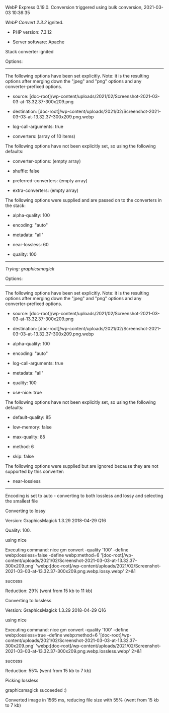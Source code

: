 WebP Express 0.19.0. Conversion triggered using bulk conversion, 2021-03-03 10:36:35

*WebP Convert 2.3.2*  ignited.
- PHP version: 7.3.12
- Server software: Apache

Stack converter ignited

Options:
------------
The following options have been set explicitly. Note: it is the resulting options after merging down the "jpeg" and "png" options and any converter-prefixed options.
- source: [doc-root]/wp-content/uploads/2021/02/Screenshot-2021-03-03-at-13.32.37-300x209.png
- destination: [doc-root]/wp-content/uploads/2021/02/Screenshot-2021-03-03-at-13.32.37-300x209.png.webp
- log-call-arguments: true
- converters: (array of 10 items)

The following options have not been explicitly set, so using the following defaults:
- converter-options: (empty array)
- shuffle: false
- preferred-converters: (empty array)
- extra-converters: (empty array)

The following options were supplied and are passed on to the converters in the stack:
- alpha-quality: 100
- encoding: "auto"
- metadata: "all"
- near-lossless: 60
- quality: 100
------------


*Trying: graphicsmagick* 

Options:
------------
The following options have been set explicitly. Note: it is the resulting options after merging down the "jpeg" and "png" options and any converter-prefixed options.
- source: [doc-root]/wp-content/uploads/2021/02/Screenshot-2021-03-03-at-13.32.37-300x209.png
- destination: [doc-root]/wp-content/uploads/2021/02/Screenshot-2021-03-03-at-13.32.37-300x209.png.webp
- alpha-quality: 100
- encoding: "auto"
- log-call-arguments: true
- metadata: "all"
- quality: 100
- use-nice: true

The following options have not been explicitly set, so using the following defaults:
- default-quality: 85
- low-memory: false
- max-quality: 85
- method: 6
- skip: false

The following options were supplied but are ignored because they are not supported by this converter:
- near-lossless
------------

Encoding is set to auto - converting to both lossless and lossy and selecting the smallest file

Converting to lossy
Version: GraphicsMagick 1.3.29 2018-04-29 Q16 
Quality: 100. 
using nice
Executing command: nice gm convert -quality '100' -define webp:lossless=false -define webp:method=6 '[doc-root]/wp-content/uploads/2021/02/Screenshot-2021-03-03-at-13.32.37-300x209.png' 'webp:[doc-root]/wp-content/uploads/2021/02/Screenshot-2021-03-03-at-13.32.37-300x209.png.webp.lossy.webp' 2>&1
success
Reduction: 29% (went from 15 kb to 11 kb)

Converting to lossless
Version: GraphicsMagick 1.3.29 2018-04-29 Q16 
using nice
Executing command: nice gm convert -quality '100' -define webp:lossless=true -define webp:method=6 '[doc-root]/wp-content/uploads/2021/02/Screenshot-2021-03-03-at-13.32.37-300x209.png' 'webp:[doc-root]/wp-content/uploads/2021/02/Screenshot-2021-03-03-at-13.32.37-300x209.png.webp.lossless.webp' 2>&1
success
Reduction: 55% (went from 15 kb to 7 kb)

Picking lossless
graphicsmagick succeeded :)

Converted image in 1565 ms, reducing file size with 55% (went from 15 kb to 7 kb)
